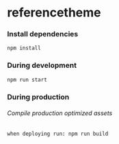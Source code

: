 # referencetheme

### Install dependencies 
`npm install`

### During development
`npm run start`

### During production
###### Compile production optimized assets
`when deploying run: npm run build`
